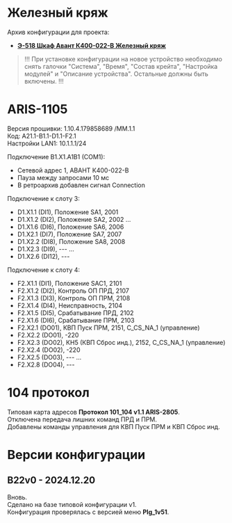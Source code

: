 Железный кряж
=============

Архив конфигурации для проекта:
- **[Э-518 Шкаф Авант К400-022-В Железный кряж](Э-518_Шкаф_Авант_К400-022-В_Железный_кряж.pdf)**

> !!! При установке конфигурации на новое устройство необходимо снять галочки "Система", "Время", "Состав крейта", "Настройка модулей" и "Описание устройства". Остальные должны быть включены. !!!


# ARIS-1105

Версия прошивки: 1.10.4.179858689 /MM.1.1  
Код: A21.1-B1.1-D1.1-F2.1  
Настройки LAN1: 10.1.1.1/24

Подключение B1.X1.A1B1 (COM1):
- Сетевой адрес 1, АВАНТ К400-022-В
- Пауза между запросами 10 мс
- В ретроархив добавлен сигнал Connection


Подключение к слоту 3:
- D1.X1.1 (DI1),  Положение SA1,    2001
- D1.X1.2 (DI2),  Положение SA2,    2002
...
- D1.X1.6 (DI6),  Положение SA6,    2006
- D1.X2.1 (DI7),  Положение SA7,    2007
- D1.X2.2 (DI8),  Положение SA8,    2008
- D1.X2.3 (DI9),  ---
...
- D1.X2.6 (DI12), ---

Подключение к слоту 4:
- F2.X1.1 (DI1),  Положение SAC1,   2101
- F2.X1.2 (DI2),  Контроль ОП ПРД,  2107
- F2.X1.3 (DI3),  Контроль ОП ПРМ,  2108
- F2.X1.4 (DI4),  Неисправность,    2104
- F2.X1.5 (DI5),  Срабатывание ПРД, 2102
- F2.X1.6 (DI6),  Срабатывание ПРМ, 2103
- F2.X2.1 (DO01), КВП Пуск ПРМ, 2151, C_CS_NA_1 (управление)
- F2.X2.2 (DO01), -220
- F2.X2.3 (DO02), КН5 (КВП Сброс инд.), 2152, C_CS_NA_1 (управление)
- F2.X2.4 (DO02), -220
- F2.X2.5 (DO03), ---
...
- F2.X2.8 (DO04), ---


# 104 протокол

Типовая карта адресов **Протокол 101_104 v1.1 ARIS-2805**.  
Отключена передача лишних команд ПРД и ПРМ.  
Добавлены команды управления для КВП Пуск ПРМ и КВП Сброс инд.  


# Версии конфигурации

## B22v0 - 2024.12.20

Вновь.  
Сделано на базе типовой конфигурации v1.  
Конфигурация проверялась с версией меню **PIg_1v51**.

